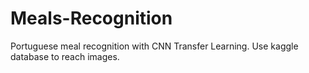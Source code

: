 # Meals-Recognition
Portuguese meal recognition with CNN Transfer Learning.
Use kaggle database to reach images.
